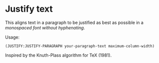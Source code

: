 # Justify text

This aligns text in a paragraph to be justified as best as possible in a *monospaced font without hyphenating*.

Usage:
```
(JUSTIFY:JUSTIFY-PARAGRAPH your-paragraph-text maximum-column-width)
```

Inspired by the Knuth-Plass algorithm for TeX (1981).